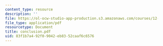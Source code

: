 ```yaml
---
content_type: resource
description: ''
file: https://ol-ocw-studio-app-production.s3.amazonaws.com/courses/12-000-solving-complex-problems-fall-2003/83f1b7a492f09042eb8352caaf6c6576_conclusion.pdf
file_type: application/pdf
resourcetype: Document
title: conclusion.pdf
uid: 83f1b7a4-92f0-9042-eb83-52caaf6c6576
---
```

